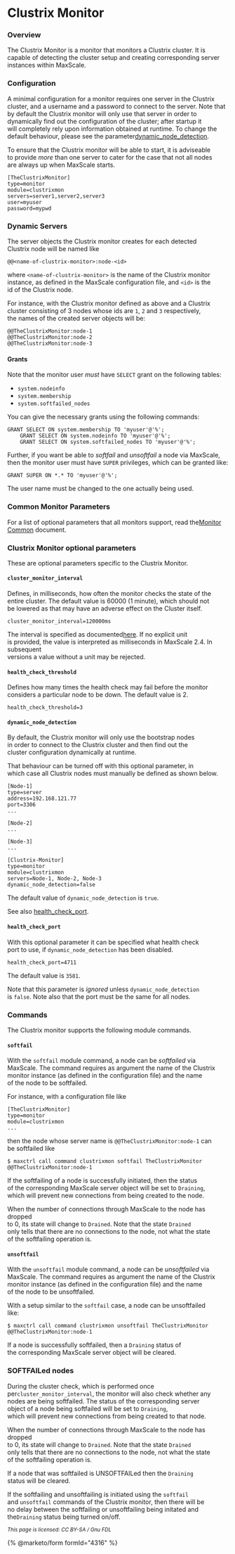 # Clustrix Monitor

### Overview

The Clustrix Monitor is a monitor that monitors a Clustrix cluster. It is\
capable of detecting the cluster setup and creating corresponding server\
instances within MaxScale.

### Configuration

A minimal configuration for a monitor requires one server in the Clustrix\
cluster, and a username and a password to connect to the server. Note that\
by default the Clustrix monitor will only use that server in order to\
dynamically find out the configuration of the cluster; after startup it\
will completely rely upon information obtained at runtime. To change the\
default behaviour, please see the parameter[dynamic\_node\_detection](mariadb-maxscale-24-clustrix-monitor.md#dynamic_node_detection).

To ensure that the Clustrix monitor will be able to start, it is adviseable\
to provide _more_ than one server to cater for the case that not all nodes\
are always up when MaxScale starts.

```
[TheClustrixMonitor]
type=monitor
module=clustrixmon
servers=server1,server2,server3
user=myuser
password=mypwd
```

### Dynamic Servers

The server objects the Clustrix monitor creates for each detected\
Clustrix node will be named like

```
@@<name-of-clustrix-monitor>:node-<id>
```

where `<name-of-clustrix-monitor>` is the name of the Clustrix monitor\
instance, as defined in the MaxScale configuration file, and `<id>` is the\
id of the Clustrix node.

For instance, with the Clustrix monitor defined as above and a Clustrix\
cluster consisting of 3 nodes whose ids are `1`, `2` and `3` respectively,\
the names of the created server objects will be:

```
@@TheClustrixMonitor:node-1
@@TheClustrixMonitor:node-2
@@TheClustrixMonitor:node-3
```

#### Grants

Note that the monitor user _must_ have `SELECT` grant on the following tables:

* `system.nodeinfo`
* `system.membership`
* `system.softfailed_nodes`

You can give the necessary grants using the following commands:

```
GRANT SELECT ON system.membership TO 'myuser'@'%';
    GRANT SELECT ON system.nodeinfo TO 'myuser'@'%';
    GRANT SELECT ON system.softfailed_nodes TO 'myuser'@'%';
```

Further, if you want be able to _softfail_ and _unsoftfail_ a node via MaxScale,\
then the monitor user must have `SUPER` privileges, which can be granted like:

```
GRANT SUPER ON *.* TO 'myuser'@'%';
```

The user name must be changed to the one actually being used.

### Common Monitor Parameters

For a list of optional parameters that all monitors support, read the[Monitor Common](mariadb-maxscale-24-common-monitor-parameters.md) document.

### Clustrix Monitor optional parameters

These are optional parameters specific to the Clustrix Monitor.

#### `cluster_monitor_interval`

Defines, in milliseconds, how often the monitor checks the state of the\
entire cluster. The default value is 60000 (1 minute), which should not\
be lowered as that may have an adverse effect on the Cluster itself.

```
cluster_monitor_interval=120000ms
```

The interval is specified as documented[here](../maxscale-24-getting-started/mariadb-maxscale-24-mariadb-maxscale-configuration-guide.md). If no explicit unit\
is provided, the value is interpreted as milliseconds in MaxScale 2.4. In subsequent\
versions a value without a unit may be rejected.

#### `health_check_threshold`

Defines how many times the health check may fail before the monitor\
considers a particular node to be down. The default value is 2.

```
health_check_threshold=3
```

#### `dynamic_node_detection`

By default, the Clustrix monitor will only use the bootstrap nodes\
in order to connect to the Clustrix cluster and then find out the\
cluster configuration dynamically at runtime.

That behaviour can be turned off with this optional parameter, in\
which case all Clustrix nodes must manually be defined as shown below.

```
[Node-1]
type=server
address=192.168.121.77
port=3306
...

[Node-2]
...

[Node-3]
...

[Clustrix-Monitor]
type=monitor
module=clustrixmon
servers=Node-1, Node-2, Node-3
dynamic_node_detection=false
```

The default value of `dynamic_node_detection` is `true`.

See also [health\_check\_port](mariadb-maxscale-24-clustrix-monitor.md#health_check_port).

#### `health_check_port`

With this optional parameter it can be specified what health check\
port to use, if `dynamic_node_detection` has been disabled.

```
health_check_port=4711
```

The default value is `3581`.

Note that this parameter is _ignored_ unless `dynamic_node_detection`\
is `false`. Note also that the port must be the same for all nodes.

### Commands

The Clustrix monitor supports the following module commands.

#### `softfail`

With the `softfail` module command, a node can be _softfailed_ via\
MaxScale. The command requires as argument the name of the Clustrix\
monitor instance (as defined in the configuration file) and the name\
of the node to be softfailed.

For instance, with a configuration file like

```
[TheClustrixMonitor]
type=monitor
module=clustrixmon
...
```

then the node whose server name is `@@TheClustrixMonitor:node-1` can\
be softfailed like

```
$ maxctrl call command clustrixmon softfail TheClustrixMonitor @@TheClustrixMonitor:node-1
```

If the softfailing of a node is successfully initiated, then the status\
of the corresponding MaxScale server object will be set to `Draining`,\
which will prevent new connections from being created to the node.

When the number of connections through MaxScale to the node has dropped\
to 0, its state will change to `Drained`. Note that the state `Drained`\
only tells that there are no connections to the node, not what the state\
of the softfailing operation is.

#### `unsoftfail`

With the `unsoftfail` module command, a node can be _unsoftfailed_ via\
MaxScale. The command requires as argument the name of the Clustrix\
monitor instance (as defined in the configuration file) and the name\
of the node to be unsoftfailed.

With a setup similar to the `softfail` case, a node can be unsoftfailed\
like:

```
$ maxctrl call command clustrixmon unsoftfail TheClustrixMonitor @@TheClustrixMonitor:node-1
```

If a node is successfully softfailed, then a `Draining` status of\
the corresponding MaxScale server object will be cleared.

### SOFTFAILed nodes

During the cluster check, which is performed once per`cluster_monitor_interval`, the monitor will also check whether any\
nodes are being softfailed. The status of the corresponding server\
object of a node being softfailed will be set to `Draining`,\
which will prevent new connections from being created to that node.

When the number of connections through MaxScale to the node has dropped\
to 0, its state will change to `Drained`. Note that the state `Drained`\
only tells that there are no connections to the node, not what the state\
of the softfailing operation is.

If a node that was softfailed is UNSOFTFAILed then the `Draining`\
status will be cleared.

If the softfailing and unsoftfailing is initiated using the `softfail`\
and `unsoftfail` commands of the Clustrix monitor, then there will be\
no delay between the softfailing or unsoftfailing being initated and the`Draining` status being turned on/off.

<sub>_This page is licensed: CC BY-SA / Gnu FDL_</sub>

{% @marketo/form formId="4316" %}
